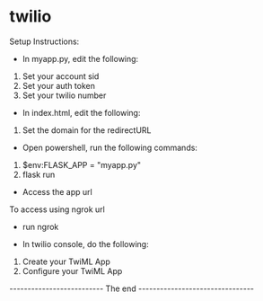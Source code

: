 # twilio
Setup Instructions:

- In myapp.py, edit the following:
1. Set your account sid
2. Set your auth token
3. Set your twilio number

- In index.html, edit the following:
1. Set the domain for the redirectURL

- Open powershell, run the following commands:
1. $env:FLASK_APP = "myapp.py"
2. flask run

- Access the app url 

To access using ngrok url
- run ngrok

- In twilio console, do the following:
1. Create your TwiML App
2. Configure your TwiML App


-------------------------- The end --------------------------------


